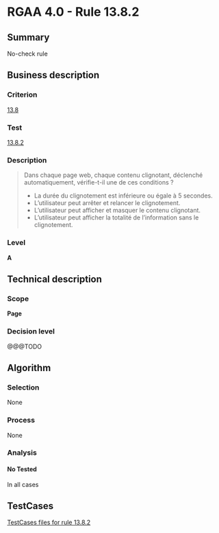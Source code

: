 # RGAA 4.0 - Rule 13.8.2

## Summary
No-check rule


## Business description

### Criterion
[13.8](https://www.numerique.gouv.fr/publications/rgaa-accessibilite/methode/criteres/#crit-13-8)

### Test
[13.8.2](https://www.numerique.gouv.fr/publications/rgaa-accessibilite/methode/criteres/#test-13-8-2)

### Description
> Dans chaque page web, chaque contenu clignotant, déclenché automatiquement, vérifie-t-il une de ces conditions ?
> 
> * La durée du clignotement est inférieure ou égale à 5 secondes.
> * L’utilisateur peut arrêter et relancer le clignotement.
> * L’utilisateur peut afficher et masquer le contenu clignotant.
> * L’utilisateur peut afficher la totalité de l’information sans le clignotement.

### Level
**A**


## Technical description

### Scope
**Page**

### Decision level
@@@TODO


## Algorithm

### Selection
None

### Process
None

### Analysis

#### No Tested
In all cases


##  TestCases

[TestCases files for rule 13.8.2](https://gitlab.com/asqatasun/Asqatasun/-/tree/v5/rules/rules-rgaa4.0/src/test/resources/testcases/rgaa40//Rgaa40Rule130802/)



